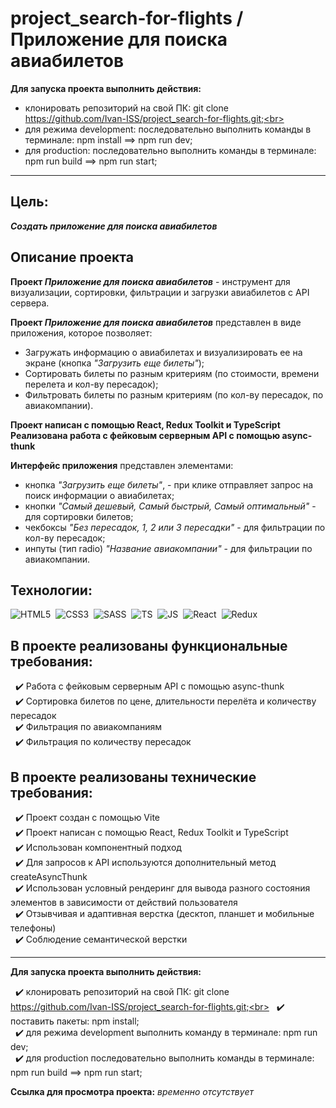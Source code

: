 # project_search-for-flights / Приложение для поиска авиабилетов

**Для запуска проекта выполнить действия:**

- клонировать репозиторий на свой ПК: git clone https://github.com/Ivan-ISS/project_search-for-flights.git;<br>
- для режима development: последовательно выполнить команды в терминале: npm install ==> npm run dev;<br>
- для production: последовательно выполнить команды в терминале: npm run build ==> npm run start;<br>

---

## Цель:
***Создать приложение для поиска авиабилетов***

## Описание проекта
__Проект *Приложение для поиска авиабилетов*__ - инструмент для визуализации, сортировки, фильтрации и загрузки авиабилетов с API сервера.<br>

__Проект *Приложение для поиска авиабилетов*__ представлен в виде приложения, которое позволяет:
- Загружать информацию о авиабилетах и визуализировать ее на экране (кнопка *"Загрузить еще билеты"*);
- Сортировать билеты по разным критериям (по стоимости, времени перелета и кол-ву пересадок);
- Фильтровать билеты по разным критериям (по кол-ву пересадок, по авиакомпании).<br>

**Проект написан с помощью React, Redux Toolkit и TypeScript**<br>
**Реализована работа с фейковым серверным API с помощью async-thunk**

__Интерфейс приложения__ представлен элементами:
- кнопка *"Загрузить еще билеты"*, - при клике отправляет запрос на поиск информации о авиабилетах;
- кнопки *"Самый дешевый, Самый быстрый, Самый оптимальный"* - для сортировки билетов;
- чекбоксы *"Без пересадок, 1, 2 или 3 пересадки"* - для фильтрации по кол-ву пересадок;
- инпуты (тип radio) *"Название авиакомпании"* - для фильтрации по авиакомпании.<br>

## Технологии:
<img src="https://img.shields.io/badge/HTML5-red?logo=html5&logoColor=white" alt="HTML5"/>&nbsp;
<img src="https://img.shields.io/badge/CSS3-blue?logo=css3&logoColor=white" alt="CSS3"/>&nbsp;
<img src="https://img.shields.io/badge/-Sass-DB7093?logo=sass&logoColor=white" alt="SASS"/>&nbsp;
<img src="https://img.shields.io/badge/-TypeScript-blue?logo=typescript&logoColor=white" alt="TS"/>&nbsp;
<img src="https://img.shields.io/badge/-JavaScript-f0db4f?logo=javaScript&logoColor=black" alt="JS"/>&nbsp;
<img src="https://img.shields.io/badge/-React-000000?logo=React&logoColor=#00fff" alt="React"/>&nbsp;
<img src="https://img.shields.io/badge/-Redux-8a2eb2?logo=Redux&logoColor=#00fff" alt="Redux"/>&nbsp;

## В проекте реализованы функциональные требования:

&nbsp; :heavy_check_mark: Работа с фейковым серверным API с помощью async-thunk<br>
&nbsp; :heavy_check_mark: Сортировка билетов по цене, длительности перелёта и количеству пересадок<br>
&nbsp; :heavy_check_mark: Фильтрация по авиакомпаниям<br>
&nbsp; :heavy_check_mark: Фильтрация по количеству пересадок<br>

## В проекте реализованы технические требования:
&nbsp; :heavy_check_mark: Проект создан с помощью Vite<br>
&nbsp; :heavy_check_mark: Проект написан с помощью React, Redux Toolkit и TypeScript<br>
&nbsp; :heavy_check_mark: Использован компонентный подход<br>
&nbsp; :heavy_check_mark: Для запросов к API используются дополнительный метод createAsyncThunk<br>
&nbsp; :heavy_check_mark: Использован условный рендеринг для вывода разного состояния элементов в зависимости от действий пользователя<br>
&nbsp; :heavy_check_mark: Отзывчивая и адаптивная верстка (десктоп, планшет и мобильные телефоны)<br>
&nbsp; :heavy_check_mark: Соблюдение семантической верстки<br>

---

**Для запуска проекта выполнить действия:**

&nbsp; :heavy_check_mark: клонировать репозиторий на свой ПК: git clone https://github.com/Ivan-ISS/project_search-for-flights.git;<br>
&nbsp; :heavy_check_mark: поставить пакеты: npm install;<br>
&nbsp; :heavy_check_mark: для режима development выполнить команду в терминале: npm run dev;<br>
&nbsp; :heavy_check_mark: для production последовательно выполнить команды в терминале: npm run build ==> npm run start;<br>

**Ссылка для просмотра проекта:** *временно отсутствует*
